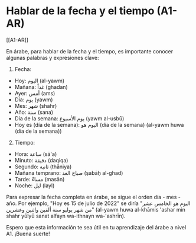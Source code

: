 # Hablar de la fecha y el tiempo (A1-AR)

[[A1-AR]]

En árabe, para hablar de la fecha y el tiempo, es importante conocer algunas palabras y expresiones clave:

1. Fecha:
- Hoy: اليوم (al-yawm)
- Mañana: غداً (ghadan)
- Ayer: أمس (ams)
- Día: يوم (yawm)
- Mes: شهر (shahr)
- Año: سنة (sana)
- Día de la semana: يوم الأسبوع (yawm al-usbū)
- Hoy es (día de la semana): اليوم هو (día de la semana) (al-yawm huwa (día de la semana))

2. Tiempo:
- Hora: ساعة (sā'a)
- Minuto: دقيقة (daqiqa)
- Segundo: ثانية (thāniya)
- Mañana temprano: صباح الغد (ṣabāḥ al-ghad)
- Tarde: مساءً (masān)
- Noche: ليل (layl)

Para expresar la fecha completa en árabe, se sigue el orden día - mes - año. Por ejemplo, "Hoy es 15 de julio de 2022" se diría "اليوم هو الخامس عشر من شهر يوليو سنة ألفين واثنين وعشرين" (al-yawm huwa al-khāmis 'ashar min shahr yūlyū sanat alfayn wa-ithnayn wa-'ashrīn).

Espero que esta información te sea útil en tu aprendizaje del árabe a nivel A1. ¡Buena suerte!
